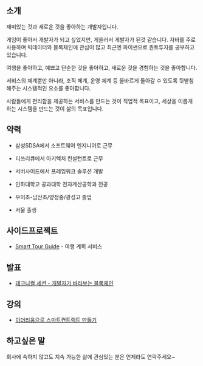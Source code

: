 
## 소개

재미있는 것과 새로운 것을 좋아하는 개발자입니다.

게임이 좋아서 개발자가 되고 싶었지만, 게을러서 게발자가 된것 같습니다. 
자바를 주로 사용하며 빅데이터와 블록체인에 관심이 많고 최근엔 파이썬으로 퀀트투자를 공부하고 있습니다.

여행을 좋아하고, 예쁘고 단순한 것을 좋아하고, 새로운 것을 경험하는 것을 좋아합니다. 

서비스의 체계뿐만 아니라, 조직 체계, 운영 체계 등 올바르게 돌아갈 수 있도록 뒷받침해주는 시스템적인 요소를 좋아합니다.

사람들에게 편리함을 제공하는 서비스를 만드는 것이 직업적 목표이고, 세상을 이롭게 하는 시스템을 만드는 것이 삶의 목표입니다.

## 약력

- 삼성SDSA에서 소프트웨어 엔지니어로 근무

- 티쓰리큐에서 아키텍처 컨설턴트로 근무

- 서버사이드에서 프레임워크 솔루션 개발

- 인하대학교 공과대학 전자계산공학과 전공

- 우이초-남산초/양정중/광성고 졸업

- 서울 출생

## 사이드프로젝트

- [Smart Tour Guide](https://smart-tour.herokuapp.com/) - 여행 계획 서비스

## 발표

- [테크니컬 세션 - 개발자가 바라보는 블록체인](https://www.slideshare.net/yeopoong/blockchain-127102562)

## 강의

- [이더리움으로 스마트컨트랙트 만들기](https://www.youtube.com/playlist?list=)

## 하고싶은 말

회사에 속하지 않고도 지속 가능한 삶에 관심있는 분은 언제라도 연락주세요~